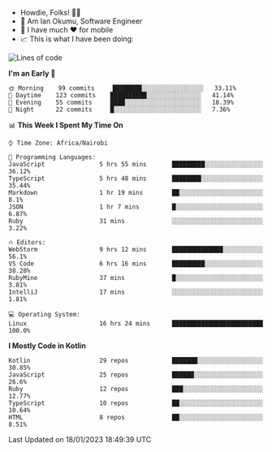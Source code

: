 
* Howdie, Folks! 👋🤓
* 🤪 Am Ian Okumu, Software Engineer
* 📱 I have much ❤️ for mobile
* 📈 This is what I have been doing:
  
<!-- <a href="https://otsembo.github.io/OtsemboPortfolio/" style="margin-right:.5%; margin-top=.5%;">
  <img align="center" src="https://github-readme-stats.vercel.app/api/top-langs/?username=otsembo&layout=compact" />
</a> -->

<!--START_SECTION:waka-->
![Lines of code](https://img.shields.io/badge/From%20Hello%20World%20I%27ve%20Written-897%20Thousand%20lines%20of%20code-blue)

**I'm an Early 🐤** 

```text
🌞 Morning    99 commits     ████████░░░░░░░░░░░░░░░░░   33.11% 
🌆 Daytime    123 commits    ██████████░░░░░░░░░░░░░░░   41.14% 
🌃 Evening    55 commits     ████░░░░░░░░░░░░░░░░░░░░░   18.39% 
🌙 Night      22 commits     █░░░░░░░░░░░░░░░░░░░░░░░░   7.36%

```


📊 **This Week I Spent My Time On** 

```text
⌚︎ Time Zone: Africa/Nairobi

💬 Programming Languages: 
JavaScript               5 hrs 55 mins       █████████░░░░░░░░░░░░░░░░   36.12% 
TypeScript               5 hrs 48 mins       ████████░░░░░░░░░░░░░░░░░   35.44% 
Markdown                 1 hr 19 mins        ██░░░░░░░░░░░░░░░░░░░░░░░   8.1% 
JSON                     1 hr 7 mins         █░░░░░░░░░░░░░░░░░░░░░░░░   6.87% 
Ruby                     31 mins             ░░░░░░░░░░░░░░░░░░░░░░░░░   3.22%

🔥 Editors: 
WebStorm                 9 hrs 12 mins       ██████████████░░░░░░░░░░░   56.1% 
VS Code                  6 hrs 16 mins       █████████░░░░░░░░░░░░░░░░   38.28% 
RubyMine                 37 mins             █░░░░░░░░░░░░░░░░░░░░░░░░   3.81% 
IntelliJ                 17 mins             ░░░░░░░░░░░░░░░░░░░░░░░░░   1.81%

💻 Operating System: 
Linux                    16 hrs 24 mins      █████████████████████████   100.0%

```

**I Mostly Code in Kotlin** 

```text
Kotlin                   29 repos            ███████░░░░░░░░░░░░░░░░░░   30.85% 
JavaScript               25 repos            ██████░░░░░░░░░░░░░░░░░░░   26.6% 
Ruby                     12 repos            ███░░░░░░░░░░░░░░░░░░░░░░   12.77% 
TypeScript               10 repos            ██░░░░░░░░░░░░░░░░░░░░░░░   10.64% 
HTML                     8 repos             ██░░░░░░░░░░░░░░░░░░░░░░░   8.51%

```



 Last Updated on 18/01/2023 18:49:39 UTC
<!--END_SECTION:waka-->

<br />
<br />
<br />
<br />
<br />
  
  </div>
<!---
otsembo/otsembo is a ✨ special ✨ repository because its `README.md` (this file) appears on your GitHub profile.
You can click the Preview link to take a look at your changes.
--->
